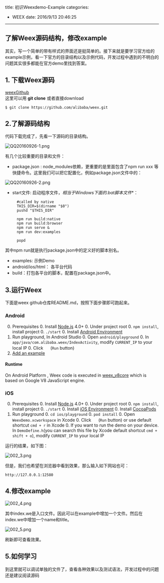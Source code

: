 title: 初识Weexdemo-Example
categories:
- WEEX
date: 2016/9/13 20:46:25
---

##  了解Weex源码结构，修改example         
其实，写一个简单的带有样式的界面还是挺简单的。接下来就是要学习官方给的example示例，看一下官方的目录结构以及示例代码，开发过程中遇到的不明白的问题其实很多都能在官方demo里找到答案。         

## 1. 下载Weex源码     

[weexGithub](https://github.com/alibaba/weex)          
这里可以用 **git clone** 或者直接download

	$ git clone https://github.com/alibaba/weex.git    
	
## 2.了解源码结构        
代码下载完成了，先看一下源码的目录结构。  
     

![QQ20160926-1.png](resources/EAFF24F8C94E94BDA4EF1111E6B93CA1.png)

有几个比较重要的目录和文件：  
     
+ package.json :	node_modules依赖，更重要的是里面包含了npm run xxx 等快捷命令。这里我们可以把它配置化，例如package.json文件中的：        

![QQ20160926-2.png](resources/2921B70E8426AEF20538254492591280.png)

+ start文件: 启动程序文件，**相当于Windows下面的*.bat脚本文件**：      

		#called by native   
		THIS_DIR=$(dirname "$0")
		pushd "$THIS_DIR"

		npm run build:native
		npm run build:browser
		npm run serve &
		npm run dev:examples

		popd

其中npm run就是执行package.json中的定义好的脚本别名。          

+ examples: 示例Demo      
+ android/ios/html： 各平台代码   
+ build：打包各平台的脚本，配置在package.json中。         
<!--more-->
## 3.运行Weex          

下面是weex github仓库README.md，按照下面步骤即可跑起来。     

### Android 

0. Prerequisites
    0. Install [Node.js](http://nodejs.org/) 4.0+
    0. Under project root 
        0. `npm install`, install project 
        0. `./start`
    0. Install [Android Environment](http://developer.android.com/training/basics/firstapp/index.html)
0. Run playground, In Android Studio
    0. Open `android/playground`
    0. In `app/java/com.alibaba.weex/IndexActivity`, modify `CURRENT_IP` to your local IP
    0. Click <img src="http://gtms04.alicdn.com/tps/i4/TB1wCcqMpXXXXakXpXX3G7tGXXX-34-44.png" height="16" > (`Run` button)
0. [Add an example](./examples/README.md#add-an-example)


#### Runtime

On Android Platform , Weex code is executed in [weex_v8core](https://github.com/alibaba/weex_v8core) which is based on Google V8 JavaScript engine.

### iOS

0. Prerequisites
	0. Install [Node.js](http://nodejs.org/) 4.0+
    0. Under project root 
        0. `npm install`, install project 
        0. `./start`
    0. Install [iOS Environment](https://developer.apple.com/library/ios/documentation/IDEs/Conceptual/AppStoreDistributionTutorial/Setup/Setup.html)
    0. Install [CocoaPods](https://guides.cocoapods.org/using/getting-started.html)
0. Run playground
    0. `cd ios/playground`
    0. `pod install`
    0. Open `WeexDemo.xcworkspace` in Xcode
    0. Click <img src="http://img1.tbcdn.cn/L1/461/1/5470b677a2f2eaaecf412cc55eeae062dbc275f9" height="16" > (`Run` button) or use default shortcut `cmd + r` in Xcode
    0. If you want to run the demo on your device. In `DemoDefine.h`(you can search this file by Xcode default shortcut `cmd + shift + o`), modify `CURRENT_IP` to your local IP
 
运行的结果，如下图：             

![002\_3.png](resources/94C9F54632F28B576381F1816C1C57ED.png)

      
但是，我们也希望在浏览器中看到效果，那么输入如下网站也可：     

	http://127.0.0.1:12580        
    
## 4.修改example            

![002\_4.png](resources/F7EFC1DCBD17406E556FF19833D07D98.png)

          
其中index.we是入口文件。因此可以在example中增加一个文件。然后在index.we中增加一个name和title。          

![002\_5.png](resources/EE1AFFDA3B33D4DB78D5600879CBCC25.png)

刷新即可查看效果。      
 

## 5.如何学习       
到这里就可以调试单独的文件了，查看各种效果以及测试语法，开发过程中的问题还是建议阅读源码

